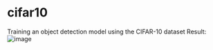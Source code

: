 # cifar10
Training an object detection model using the CIFAR-10 dataset
Result:
![image](https://github.com/bydecom/cifar10/assets/152392996/27e35404-9132-4d40-9341-481156cc7939)
